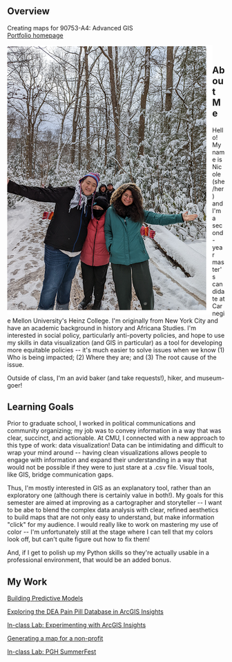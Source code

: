 ## Overview

Creating maps for 90753-A4: Advanced GIS <br/>
[Portfolio homepage](https://nannunz.github.io/gis-portfolio/)


<img align="left" src="https://github.com/nannunz/gis-portfolio/blob/main/group_photo_with_space.png?raw=true">&nbsp;&nbsp;&nbsp;&nbsp;

## About Me 

Hello! My name is Nicole (she/her) and I'm a second-year master's candidate at Carnegie Mellon University's Heinz College. I'm originally from New York City and have an academic background in history and Africana Studies. I'm interested in social policy, particularly anti-poverty policies, and hope to use my skills in data visualization (and GIS in particular) as a tool for developing more equitable policies -- it's much easier to solve issues when we know (1) Who is being impacted; (2) Where they are; and (3) The root cause of the issue. <br/>

Outside of class, I'm an avid baker (and take requests!), hiker, and museum-goer! 


## Learning Goals 

Prior to graduate school, I worked in political communications and community organizing; my job was to convey information in a way that was clear, succinct, and actionable. At CMU, I connected with a new approach to this type of work: data visualization! Data can be intimidating and difficult to wrap your mind around -- having clean visualizations allows people to engage with information and expand their understanding in a way that would not be possible if they were to just stare at a .csv file. Visual tools, like GIS, bridge communication gaps. 

Thus, I'm mostly interested in GIS as an explanatory tool, rather than an exploratory one (although there is certainly value in both!). My goals for this semester are aimed at improving as a cartographer and storyteller -- I want to be abe to blend the complex data analysis with clear, refined aesthetics to build maps that are not only easy to understand, but make information "click" for my audience. I would really like to work on mastering my use of color -- I'm unfortunately still at the stage where I can tell that my colors look off, but can't quite figure out how to fix them! 

And, if I get to polish up my Python skills so they're actually usable in a professional environment, that would be an added bonus. 


## My Work 

[Building Predictive Models](https://nannunz.github.io/gis-portfolio/gis_predictive_models.html)


[Exploring the DEA Pain Pill Database in ArcGIS Insights](https://nannunz.github.io/gis-portfolio/DEA_pain_pill_database.html)


[In-class Lab: Experimenting with ArcGIS Insights](https://nannunz.github.io/gis-portfolio/gis_insights_lab.html)


[Generating a map for a non-profit](https://nannunz.github.io/gis-portfolio/styling_wizard_exercise.html)


[In-class Lab: PGH SummerFest](https://nannunz.github.io/gis-portfolio/visitPGH_demo.html)
